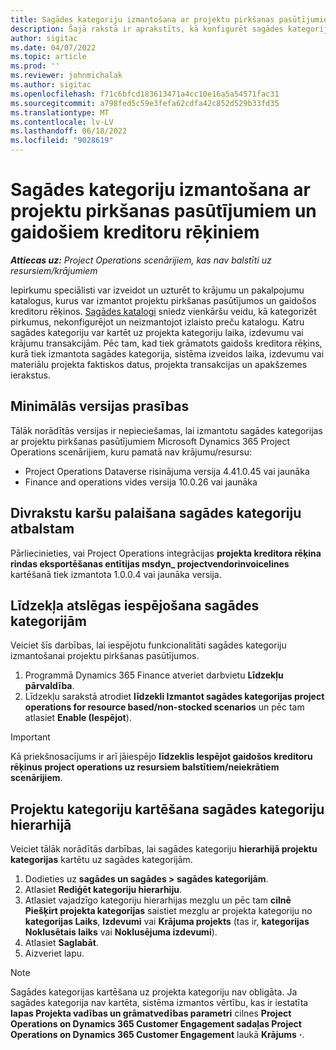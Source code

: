 ```yaml
---
title: Sagādes kategoriju izmantošana ar projektu pirkšanas pasūtījumiem un gaidošiem kreditoru rēķiniem
description: Šajā rakstā ir aprakstīts, kā konfigurēt sagādes kategorijas, ko var izmantot ar projektu pirkšanas pasūtījumiem un gaidošajiem kreditoru rēķiniem.
author: sigitac
ms.date: 04/07/2022
ms.topic: article
ms.prod: ''
ms.reviewer: johnmichalak
ms.author: sigitac
ms.openlocfilehash: f71c6bfcd183613471a4cc10e16a5a54571fac31
ms.sourcegitcommit: a798fed5c59e3fefa62cdfa42c852d529b33fd35
ms.translationtype: MT
ms.contentlocale: lv-LV
ms.lasthandoff: 06/18/2022
ms.locfileid: "9028619"
---
```

# <a name="use-procurement-categories-with-project-purchase-orders-and-pending-vendor-invoices"></a>Sagādes kategoriju izmantošana ar projektu pirkšanas pasūtījumiem un gaidošiem kreditoru rēķiniem

_**Attiecas uz:** Project Operations scenārijiem, kas nav balstīti uz resursiem/krājumiem_

Iepirkumu speciālisti var izveidot un uzturēt to krājumu un pakalpojumu katalogus, kurus var izmantot projektu pirkšanas pasūtījumos un gaidošos kreditoru rēķinos. [Sagādes katalogi](/dynamics365/supply-chain/procurement/procurement-catalogs) sniedz vienkāršu veidu, kā kategorizēt pirkumus, nekonfigurējot un neizmantojot izlaisto preču katalogu. Katru sagādes kategoriju var kartēt uz projekta kategoriju laika, izdevumu vai krājumu transakcijām. Pēc tam, kad tiek grāmatots gaidošs kreditora rēķins, kurā tiek izmantota sagādes kategorija, sistēma izveidos laika, izdevumu vai materiālu projekta faktiskos datus, projekta transakcijas un apakšzemes ierakstus.

## <a name="minimum-version-requirements"></a>Minimālās versijas prasības

Tālāk norādītās versijas ir nepieciešamas, lai izmantotu sagādes kategorijas ar projektu pirkšanas pasūtījumiem Microsoft Dynamics 365 Project Operations scenārijiem, kuru pamatā nav krājumu/resursu:

- Project Operations Dataverse risinājuma versija 4.41.0.45 vai jaunāka
- Finance and operations vides versija 10.0.26 vai jaunāka

## <a name="run-dual-write-maps-for-procurement-category-support"></a>Divrakstu karšu palaišana sagādes kategoriju atbalstam

Pārliecinieties, vai Project Operations integrācijas **projekta kreditora rēķina rindas eksportēšanas entītijas msdyn\_ projectvendorinvoicelines** kartēšanā tiek izmantota 1.0.0.4 vai jaunāka versija.

## <a name="enable-the-feature-key-for-procurement-categories"></a>Līdzekļa atslēgas iespējošana sagādes kategorijām

Veiciet šīs darbības, lai iespējotu funkcionalitāti sagādes kategoriju izmantošanai projektu pirkšanas pasūtījumos.

1. Programmā Dynamics 365 Finance atveriet darbvietu **Līdzekļu pārvaldība**.
1. Līdzekļu sarakstā atrodiet **līdzekli Izmantot sagādes kategorijas project operations for resource based/non-stocked scenarios** un pēc tam atlasiet **Enable (Iespējot**).

> [!IMPORTANT]
> Kā priekšnosacījums ir arī jāiespējo **līdzeklis Iespējot gaidošos kreditoru rēķinus project operations uz resursiem balstītiem/neiekrātiem scenārijiem**.

## <a name="map-project-categories-in-the-procurement-category-hierarchy"></a>Projektu kategoriju kartēšana sagādes kategoriju hierarhijā

Veiciet tālāk norādītās darbības, lai sagādes kategoriju **hierarhijā projektu kategorijas** kartētu uz sagādes kategorijām.

1. Dodieties uz **sagādes un sagādes \> sagādes kategorijām**.
1. Atlasiet **Rediģēt kategoriju hierarhiju**.
1. Atlasiet vajadzīgo kategoriju hierarhijas mezglu un pēc tam **cilnē Piešķirt projekta kategorijas** saistiet mezglu ar projekta kategoriju no **kategorijas Laiks**, **Izdevumi** vai **Krājuma projekts** (tas ir, **kategorijas Noklusētais laiks** vai **Noklusējuma izdevumi**).
1. Atlasiet **Saglabāt**.
1. Aizveriet lapu.

> [!NOTE]
> Sagādes kategorijas kartēšana uz projekta kategoriju nav obligāta. Ja sagādes kategorija nav kartēta, sistēma izmantos vērtību, kas ir iestatīta **lapas Projekta vadības un grāmatvedības parametri** cilnes **Project Operations on Dynamics 365 Customer Engagement sadaļas Project Operations on Dynamics 365 Customer Engagement** laukā **Krājums** **·**.

